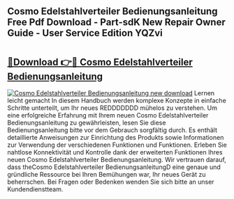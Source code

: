 ## Cosmo Edelstahlverteiler Bedienungsanleitung Free Pdf Download - Part-sdK New Repair Owner Guide - User Service Edition YQZvi

# <h2><a href="http://df3yfb.blite.top/?on=Cosmo+Edelstahlverteiler+Bedienungsanleitung">🔗Download 👉🔴 Cosmo Edelstahlverteiler Bedienungsanleitung</a></h2>

[![Cosmo Edelstahlverteiler Bedienungsanleitung new download](https://i.imgur.com/lujVjoI.png)](http://df3yfb.blite.top/?on=Cosmo+Edelstahlverteiler+Bedienungsanleitung)
Lernen leicht gemacht In diesem Handbuch werden komplexe Konzepte in einfache Schritte unterteilt, um Ihr neues REDDDDDDD mühelos zu verstehen. Um eine erfolgreiche Erfahrung mit Ihrem neuen Cosmo Edelstahlverteiler Bedienungsanleitung zu gewährleisten, lesen Sie diese Bedienungsanleitung bitte vor dem Gebrauch sorgfältig durch. Es enthält detaillierte Anweisungen zur Einrichtung des Produkts sowie Informationen zur Verwendung der verschiedenen Funktionen und Funktionen. Erleben Sie nahtlose Konnektivität und Kontrolle dank der erweiterten Funktionen Ihres neuen Cosmo Edelstahlverteiler Bedienungsanleitung. Wir vertrauen darauf, dass theCosmo Edelstahlverteiler BedienungsanleitungD eine genaue und gründliche Ressource bei Ihren Bemühungen war, Ihr neues Gerät zu beherrschen. Bei Fragen oder Bedenken wenden Sie sich bitte an unser Kundendienstteam.
